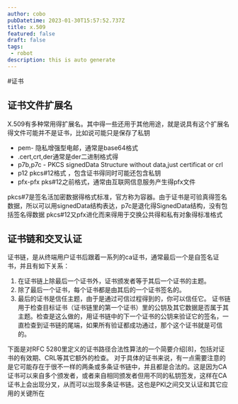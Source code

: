 ```yaml
---
author: cobo
pubDatetime: 2023-01-30T15:57:52.737Z
title: x.509
featured: false
draft: false
tags:
 - robot
description: this is auto generate
---
```

#证书

## 证书文件扩展名
X.509有多种常用得扩展名。其中得一些还用于其他用途，就是说具有这个扩展名得文件可能并不是证书，比如说可能只是保存了私钥

- pem- 隐私增强型电邮，通常是base64格式
- .cert,crt,der通常是der二进制格式得
- p7b,p7c - PKCS signedData Structure without data,just certificat or crl
- p12 pkcs#12格式 ，包含证书得同时可能还包含私钥
- pfx-pfx pks#12之前格式，通常由互联网信息服务产生得pfx文件

pkcs#7是签名活加密数据得格式标准，官方称为容器。由于证书是可验真得签名数据，所以可以用signedData结构表达，p7c是退化得SignedData结构，没有包括签名得数据
pkcs#12又pfx进化而来得用于交换公共得和私有对象得标准格式

## 证书链和交叉认证

证书链，是从终端用户证书后跟着一系列的ca证书，通常最后一个是自签名证书，并且有如下关系：
1. 在证书链上除最后一个证书外，证书颁发者等于其后一个证书的主题。
2. 除了最后一个证书，每个证书都是由其后的一个证书签名的。
3. 最后的证书是信任主题，由于是通过可信过程得到的，你可以信任它。
证书链用于检查目标证书（证书链里的第一个证书）里的公钥及其它数据是否属于其主题。检查是这么做的，用证书链中的下一个证书的公钥来验证它的签名，一直检查到证书链的尾端，如果所有验证都成功通过，那个这个证书就是可信的。

下面是对RFC 5280里定义的证书路径合法性算法的一个简要介绍[8]，包括对证书的有效期、CRL等其它额外的检查。
对于具体的证书来说，有一点需要注意的是它可能存在于很不一样的两条或多条证书链中，并且都是合法的。这是因为CA证书可以来自多个颁发者，或者来自相同颁发者但用不同的私钥签发，这样在CA证书上会出现分叉，从而可以出现多条证书链。这也是PKI之间交叉认证和其它应用的关键所在